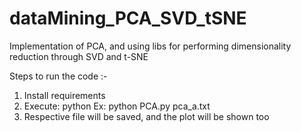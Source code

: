 # dataMining_PCA_SVD_tSNE
Implementation of PCA, and using libs for performing dimensionality reduction through SVD and t-SNE

Steps to run the code :-
1. Install requirements
2. Execute: python <executablefile> <inputfile>
Ex: python PCA.py pca_a.txt
3. Respective file will be saved, and the plot will be shown too
